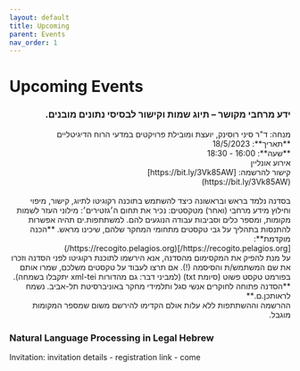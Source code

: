 ```yaml
---
layout: default
title: Upcoming
parent: Events
nav_order: 1
---
```


# Upcoming Events

<div  dir="rtl">
<h3>ידע מרחבי מקושר – תיוג שמות וקישור לבסיסי נתונים מובנים.</h3>
מנחה: ד"ר סיני רוסינק, יועצת ומובילת פרויקטים במדעי הרוח הדיגיטליים<br>
<div  dir="rtl">
**תאריך**: 18/5/2023 <br>
**שעה**: 16:00 - 18:30 <br>
אירוע אונליין<br>
קישור להרשמה: [https://bit.ly/3Vk85AW]<br>(https://bit.ly/3Vk85AW)
</div>
<br>
<div  dir="rtl">
בסדנה נלמד בראש ובראשונה כיצד להשתמש בתוכנה רקוגיטו לתיוג, קישור, מיפוי וחילוץ מידע מרחבי (ואחר) מטקסטים:
נכיר את תחום ה׳גזטירים׳: מילוני העזר לשמות מקומות, ומספר כלים וסביבות עבודה הנוגעים להם.
למשתתפות.ים תהיה אפשרות להתנסות בתהליך על גבי טקסטים מתחומי המחקר שלהם, שיכינו מראש.
**הכנה מוקדמת**:<br>
[https://recogito.pelagios.org/](https://recogito.pelagios.org/)<br>
על מנת להפיק את המקסימום מהסדנה, אנא הירשמו לתוכנת רקוגיטו לפני הסדנה וזכרו את שם המשתמש/ת והסיסמה (!). אם תרצו לעבוד על טקסטים משלכם, שמרו אותם בפורמט טקסט פשוט (סיומת txt) (למביני דבר: גם מהדורות xml-tei יתקבלו בשמחה).<br>
**הסדנה פתוחה לחוקרים אנשי סגל ותלמידי מחקר באוניברסיטת תל-אביב. נשמח לראותכן.ם.**<br>
ההרשמה וההשתתפות ללא עלות אולם הקדימו להירשם משום שמספר המקומות מוגבל.
</div>

</div>

### Natural Language Processing in Legal Hebrew
Invitation: invitation details - registration link - come
